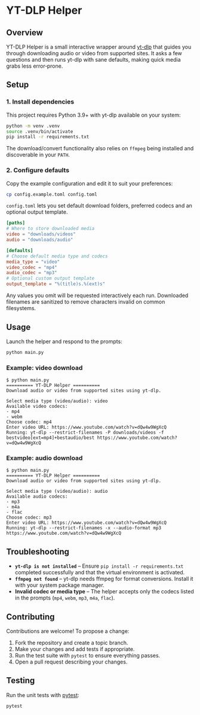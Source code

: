 # YT-DLP Helper

## Overview

YT-DLP Helper is a small interactive wrapper around [yt-dlp](https://github.com/yt-dlp/yt-dlp) that guides you through downloading audio or video from supported sites. It asks a few questions and then runs yt-dlp with sane defaults, making quick media grabs less error‑prone.

## Setup

### 1. Install dependencies

This project requires Python 3.9+ with yt-dlp available on your system:

```bash
python -m venv .venv
source .venv/bin/activate
pip install -r requirements.txt
```

The download/convert functionality also relies on `ffmpeg` being installed and discoverable in your `PATH`.

### 2. Configure defaults

Copy the example configuration and edit it to suit your preferences:

```bash
cp config.example.toml config.toml
```

`config.toml` lets you set default download folders, preferred codecs and an optional output template.

```toml
[paths]
# Where to store downloaded media
video = "downloads/videos"
audio = "downloads/audio"

[defaults]
# Choose default media type and codecs
media_type = "video"
video_codec = "mp4"
audio_codec = "mp3"
# Optional custom output template
output_template = "%(title)s.%(ext)s"
```

Any values you omit will be requested interactively each run. Downloaded filenames are sanitized to remove characters invalid on common filesystems.

## Usage

Launch the helper and respond to the prompts:

```bash
python main.py
```

### Example: video download

```
$ python main.py
========== YT-DLP Helper ==========
Download audio or video from supported sites using yt-dlp.

Select media type (video/audio): video
Available video codecs:
- mp4
- webm
Choose codec: mp4
Enter video URL: https://www.youtube.com/watch?v=dQw4w9WgXcQ
Running: yt-dlp --restrict-filenames -P downloads/videos -f bestvideo[ext=mp4]+bestaudio/best https://www.youtube.com/watch?v=dQw4w9WgXcQ
```

### Example: audio download

```
$ python main.py
========== YT-DLP Helper ==========
Download audio or video from supported sites using yt-dlp.

Select media type (video/audio): audio
Available audio codecs:
- mp3
- m4a
- flac
Choose codec: mp3
Enter video URL: https://www.youtube.com/watch?v=dQw4w9WgXcQ
Running: yt-dlp --restrict-filenames -x --audio-format mp3 https://www.youtube.com/watch?v=dQw4w9WgXcQ
```

## Troubleshooting

- **`yt-dlp is not installed`** – Ensure `pip install -r requirements.txt` completed successfully and that the virtual environment is activated.
- **`ffmpeg not found`** – yt-dlp needs ffmpeg for format conversions. Install it with your system package manager.
- **Invalid codec or media type** – The helper accepts only the codecs listed in the prompts (`mp4`, `webm`, `mp3`, `m4a`, `flac`).

## Contributing

Contributions are welcome! To propose a change:

1. Fork the repository and create a topic branch.
2. Make your changes and add tests if appropriate.
3. Run the test suite with `pytest` to ensure everything passes.
4. Open a pull request describing your changes.

## Testing

Run the unit tests with [pytest](https://docs.pytest.org/):

```bash
pytest
```
